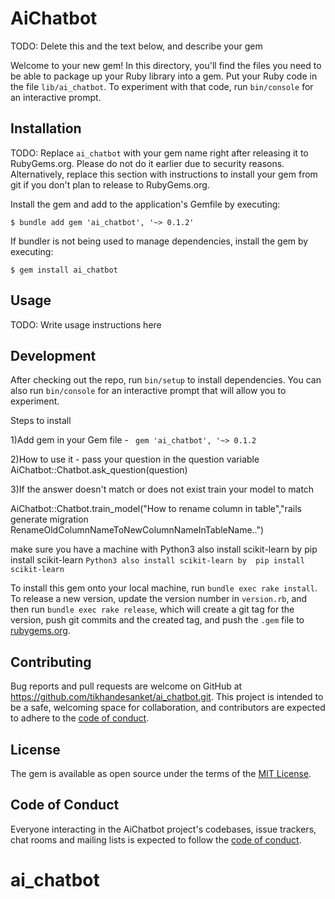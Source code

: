 # AiChatbot

TODO: Delete this and the text below, and describe your gem

Welcome to your new gem! In this directory, you'll find the files you need to be able to package up your Ruby library into a gem. Put your Ruby code in the file `lib/ai_chatbot`. To experiment with that code, run `bin/console` for an interactive prompt.

## Installation

TODO: Replace `ai_chatbot` with your gem name right after releasing it to RubyGems.org. Please do not do it earlier due to security reasons. Alternatively, replace this section with instructions to install your gem from git if you don't plan to release to RubyGems.org.

Install the gem and add to the application's Gemfile by executing:

    $ bundle add gem 'ai_chatbot', '~> 0.1.2'

If bundler is not being used to manage dependencies, install the gem by executing:

    $ gem install ai_chatbot

## Usage

TODO: Write usage instructions here

## Development

After checking out the repo, run `bin/setup` to install dependencies. You can also run `bin/console` for an interactive prompt that will allow you to experiment.

Steps to install 

1)Add gem in your Gem file - ` gem 'ai_chatbot', '~> 0.1.2`

2)How to use it - pass your question in the question variable  AiChatbot::Chatbot.ask_question(question) 

3)If the answer doesn't match or does not exist train your model to match 

 AiChatbot::Chatbot.train_model("How to rename column in table","rails generate migration RenameOldColumnNameToNewColumnNameInTableName..")


make sure you have a machine with Python3 also install scikit-learn by  pip install scikit-learn `Python3 also install scikit-learn by  pip install scikit-learn`

To install this gem onto your local machine, run `bundle exec rake install`. To release a new version, update the version number in `version.rb`, and then run `bundle exec rake release`, which will create a git tag for the version, push git commits and the created tag, and push the `.gem` file to [rubygems.org](https://rubygems.org).

## Contributing

Bug reports and pull requests are welcome on GitHub at https://github.com/tikhandesanket/ai_chatbot.git. This project is intended to be a safe, welcoming space for collaboration, and contributors are expected to adhere to the [code of conduct](https://github.com/tikhandesanket/ai_chatbot.git).

## License

The gem is available as open source under the terms of the [MIT License](https://opensource.org/licenses/MIT).

## Code of Conduct

Everyone interacting in the AiChatbot project's codebases, issue trackers, chat rooms and mailing lists is expected to follow the [code of conduct](https://github.com/[USERNAME]/ai_chatbot/blob/master/CODE_OF_CONDUCT.md).
# ai_chatbot
